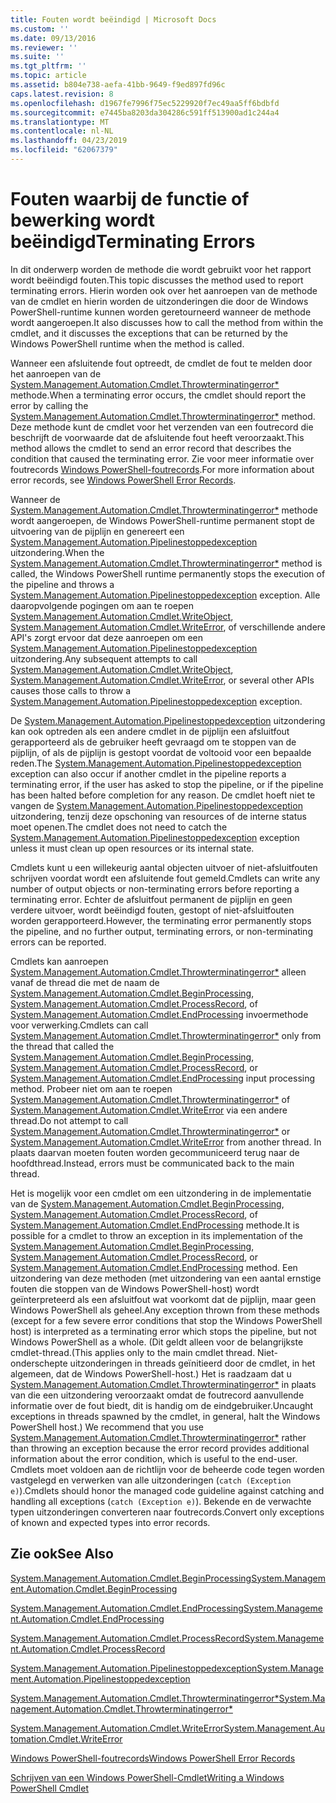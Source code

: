 ```yaml
---
title: Fouten wordt beëindigd | Microsoft Docs
ms.custom: ''
ms.date: 09/13/2016
ms.reviewer: ''
ms.suite: ''
ms.tgt_pltfrm: ''
ms.topic: article
ms.assetid: b804e738-aefa-41bb-9649-f9ed897fd96c
caps.latest.revision: 8
ms.openlocfilehash: d1967fe7996f75ec5229920f7ec49aa5ff6bdbfd
ms.sourcegitcommit: e7445ba8203da304286c591ff513900ad1c244a4
ms.translationtype: MT
ms.contentlocale: nl-NL
ms.lasthandoff: 04/23/2019
ms.locfileid: "62067379"
---
```

# <a name="terminating-errors"></a><span data-ttu-id="fb568-102">Fouten waarbij de functie of bewerking wordt beëindigd</span><span class="sxs-lookup"><span data-stu-id="fb568-102">Terminating Errors</span></span>

<span data-ttu-id="fb568-103">In dit onderwerp worden de methode die wordt gebruikt voor het rapport wordt beëindigd fouten.</span><span class="sxs-lookup"><span data-stu-id="fb568-103">This topic discusses the method used to report terminating errors.</span></span> <span data-ttu-id="fb568-104">Hierin worden ook over het aanroepen van de methode van de cmdlet en hierin worden de uitzonderingen die door de Windows PowerShell-runtime kunnen worden geretourneerd wanneer de methode wordt aangeroepen.</span><span class="sxs-lookup"><span data-stu-id="fb568-104">It also discusses how to call the method from within the cmdlet, and it discusses the exceptions that can be returned by the Windows PowerShell runtime when the method is called.</span></span>

<span data-ttu-id="fb568-105">Wanneer een afsluitende fout optreedt, de cmdlet de fout te melden door het aanroepen van de [System.Management.Automation.Cmdlet.Throwterminatingerror\*](/dotnet/api/System.Management.Automation.Cmdlet.ThrowTerminatingError) methode.</span><span class="sxs-lookup"><span data-stu-id="fb568-105">When a terminating error occurs, the cmdlet should report the error by calling the [System.Management.Automation.Cmdlet.Throwterminatingerror\*](/dotnet/api/System.Management.Automation.Cmdlet.ThrowTerminatingError) method.</span></span> <span data-ttu-id="fb568-106">Deze methode kunt de cmdlet voor het verzenden van een foutrecord die beschrijft de voorwaarde dat de afsluitende fout heeft veroorzaakt.</span><span class="sxs-lookup"><span data-stu-id="fb568-106">This method allows the cmdlet to send an error record that describes the condition that caused the terminating error.</span></span> <span data-ttu-id="fb568-107">Zie voor meer informatie over foutrecords [Windows PowerShell-foutrecords](./windows-powershell-error-records.md).</span><span class="sxs-lookup"><span data-stu-id="fb568-107">For more information about error records, see [Windows PowerShell Error Records](./windows-powershell-error-records.md).</span></span>

<span data-ttu-id="fb568-108">Wanneer de [System.Management.Automation.Cmdlet.Throwterminatingerror\*](/dotnet/api/System.Management.Automation.Cmdlet.ThrowTerminatingError) methode wordt aangeroepen, de Windows PowerShell-runtime permanent stopt de uitvoering van de pijplijn en genereert een [ System.Management.Automation.Pipelinestoppedexception](/dotnet/api/System.Management.Automation.PipelineStoppedException) uitzondering.</span><span class="sxs-lookup"><span data-stu-id="fb568-108">When the [System.Management.Automation.Cmdlet.Throwterminatingerror\*](/dotnet/api/System.Management.Automation.Cmdlet.ThrowTerminatingError) method is called, the  Windows PowerShell runtime permanently stops the execution of the pipeline and throws a [System.Management.Automation.Pipelinestoppedexception](/dotnet/api/System.Management.Automation.PipelineStoppedException) exception.</span></span> <span data-ttu-id="fb568-109">Alle daaropvolgende pogingen om aan te roepen [System.Management.Automation.Cmdlet.WriteObject](/dotnet/api/System.Management.Automation.Cmdlet.WriteObject), [System.Management.Automation.Cmdlet.WriteError](/dotnet/api/System.Management.Automation.Cmdlet.WriteError), of verschillende andere API's zorgt ervoor dat deze aanroepen om een [ System.Management.Automation.Pipelinestoppedexception](/dotnet/api/System.Management.Automation.PipelineStoppedException) uitzondering.</span><span class="sxs-lookup"><span data-stu-id="fb568-109">Any subsequent attempts to call [System.Management.Automation.Cmdlet.WriteObject](/dotnet/api/System.Management.Automation.Cmdlet.WriteObject), [System.Management.Automation.Cmdlet.WriteError](/dotnet/api/System.Management.Automation.Cmdlet.WriteError), or several other APIs causes those calls to throw a [System.Management.Automation.Pipelinestoppedexception](/dotnet/api/System.Management.Automation.PipelineStoppedException) exception.</span></span>

<span data-ttu-id="fb568-110">De [System.Management.Automation.Pipelinestoppedexception](/dotnet/api/System.Management.Automation.PipelineStoppedException) uitzondering kan ook optreden als een andere cmdlet in de pijplijn een afsluitfout gerapporteerd als de gebruiker heeft gevraagd om te stoppen van de pijplijn, of als de pijplijn is gestopt voordat de voltooid voor een bepaalde reden.</span><span class="sxs-lookup"><span data-stu-id="fb568-110">The [System.Management.Automation.Pipelinestoppedexception](/dotnet/api/System.Management.Automation.PipelineStoppedException) exception can also occur if another cmdlet in the pipeline reports a terminating error, if the user has asked to stop the pipeline, or if the pipeline has been halted before completion for any reason.</span></span> <span data-ttu-id="fb568-111">De cmdlet hoeft niet te vangen de [System.Management.Automation.Pipelinestoppedexception](/dotnet/api/System.Management.Automation.PipelineStoppedException) uitzondering, tenzij deze opschoning van resources of de interne status moet openen.</span><span class="sxs-lookup"><span data-stu-id="fb568-111">The cmdlet does not need to catch the [System.Management.Automation.Pipelinestoppedexception](/dotnet/api/System.Management.Automation.PipelineStoppedException) exception unless it must clean up open resources or its internal state.</span></span>

<span data-ttu-id="fb568-112">Cmdlets kunt u een willekeurig aantal objecten uitvoer of niet-afsluitfouten schrijven voordat wordt een afsluitende fout gemeld.</span><span class="sxs-lookup"><span data-stu-id="fb568-112">Cmdlets can write any number of output objects or non-terminating errors before reporting a terminating error.</span></span> <span data-ttu-id="fb568-113">Echter de afsluitfout permanent de pijplijn en geen verdere uitvoer, wordt beëindigd fouten, gestopt of niet-afsluitfouten worden gerapporteerd.</span><span class="sxs-lookup"><span data-stu-id="fb568-113">However, the terminating error permanently stops the pipeline, and no further output, terminating errors, or non-terminating errors can be reported.</span></span>

<span data-ttu-id="fb568-114">Cmdlets kan aanroepen [System.Management.Automation.Cmdlet.Throwterminatingerror\*](/dotnet/api/System.Management.Automation.Cmdlet.ThrowTerminatingError) alleen vanaf de thread die met de naam de [System.Management.Automation.Cmdlet.BeginProcessing](/dotnet/api/System.Management.Automation.Cmdlet.BeginProcessing), [ System.Management.Automation.Cmdlet.ProcessRecord](/dotnet/api/System.Management.Automation.Cmdlet.ProcessRecord), of [System.Management.Automation.Cmdlet.EndProcessing](/dotnet/api/System.Management.Automation.Cmdlet.EndProcessing) invoermethode voor verwerking.</span><span class="sxs-lookup"><span data-stu-id="fb568-114">Cmdlets can call [System.Management.Automation.Cmdlet.Throwterminatingerror\*](/dotnet/api/System.Management.Automation.Cmdlet.ThrowTerminatingError) only from the thread that called the [System.Management.Automation.Cmdlet.BeginProcessing](/dotnet/api/System.Management.Automation.Cmdlet.BeginProcessing), [System.Management.Automation.Cmdlet.ProcessRecord](/dotnet/api/System.Management.Automation.Cmdlet.ProcessRecord), or [System.Management.Automation.Cmdlet.EndProcessing](/dotnet/api/System.Management.Automation.Cmdlet.EndProcessing) input processing method.</span></span> <span data-ttu-id="fb568-115">Probeer niet om aan te roepen [System.Management.Automation.Cmdlet.Throwterminatingerror\*](/dotnet/api/System.Management.Automation.Cmdlet.ThrowTerminatingError) of [System.Management.Automation.Cmdlet.WriteError](/dotnet/api/System.Management.Automation.Cmdlet.WriteError) via een andere thread.</span><span class="sxs-lookup"><span data-stu-id="fb568-115">Do not attempt to call [System.Management.Automation.Cmdlet.Throwterminatingerror\*](/dotnet/api/System.Management.Automation.Cmdlet.ThrowTerminatingError) or [System.Management.Automation.Cmdlet.WriteError](/dotnet/api/System.Management.Automation.Cmdlet.WriteError) from another thread.</span></span> <span data-ttu-id="fb568-116">In plaats daarvan moeten fouten worden gecommuniceerd terug naar de hoofdthread.</span><span class="sxs-lookup"><span data-stu-id="fb568-116">Instead, errors must be communicated back to the main thread.</span></span>

<span data-ttu-id="fb568-117">Het is mogelijk voor een cmdlet om een uitzondering in de implementatie van de [System.Management.Automation.Cmdlet.BeginProcessing](/dotnet/api/System.Management.Automation.Cmdlet.BeginProcessing), [System.Management.Automation.Cmdlet.ProcessRecord](/dotnet/api/System.Management.Automation.Cmdlet.ProcessRecord), of [System.Management.Automation.Cmdlet.EndProcessing](/dotnet/api/System.Management.Automation.Cmdlet.EndProcessing) methode.</span><span class="sxs-lookup"><span data-stu-id="fb568-117">It is possible for a cmdlet to throw an exception in its implementation of the [System.Management.Automation.Cmdlet.BeginProcessing](/dotnet/api/System.Management.Automation.Cmdlet.BeginProcessing), [System.Management.Automation.Cmdlet.ProcessRecord](/dotnet/api/System.Management.Automation.Cmdlet.ProcessRecord), or [System.Management.Automation.Cmdlet.EndProcessing](/dotnet/api/System.Management.Automation.Cmdlet.EndProcessing) method.</span></span> <span data-ttu-id="fb568-118">Een uitzondering van deze methoden (met uitzondering van een aantal ernstige fouten die stoppen van de Windows PowerShell-host) wordt geïnterpreteerd als een afsluitfout wat voorkomt dat de pijplijn, maar geen Windows PowerShell als geheel.</span><span class="sxs-lookup"><span data-stu-id="fb568-118">Any exception thrown from these methods (except for a few severe error conditions that stop the Windows PowerShell host) is interpreted as a terminating error which stops the pipeline, but not Windows PowerShell as a whole.</span></span> <span data-ttu-id="fb568-119">(Dit geldt alleen voor de belangrijkste cmdlet-thread.</span><span class="sxs-lookup"><span data-stu-id="fb568-119">(This applies only to the main cmdlet thread.</span></span> <span data-ttu-id="fb568-120">Niet-onderschepte uitzonderingen in threads geïnitieerd door de cmdlet, in het algemeen, dat de Windows PowerShell-host.) Het is raadzaam dat u [System.Management.Automation.Cmdlet.Throwterminatingerror\*](/dotnet/api/System.Management.Automation.Cmdlet.ThrowTerminatingError) in plaats van die een uitzondering veroorzaakt omdat de foutrecord aanvullende informatie over de fout biedt, dit is handig om de eindgebruiker.</span><span class="sxs-lookup"><span data-stu-id="fb568-120">Uncaught exceptions in threads spawned by the cmdlet, in general, halt the Windows PowerShell host.) We recommend that you use [System.Management.Automation.Cmdlet.Throwterminatingerror\*](/dotnet/api/System.Management.Automation.Cmdlet.ThrowTerminatingError) rather than throwing an exception because the error record provides additional information about the error condition, which is useful to the end-user.</span></span> <span data-ttu-id="fb568-121">Cmdlets moet voldoen aan de richtlijn voor de beheerde code tegen worden vastgelegd en verwerken van alle uitzonderingen (`catch (Exception e)`).</span><span class="sxs-lookup"><span data-stu-id="fb568-121">Cmdlets should honor the managed code guideline against catching and handling all exceptions (`catch (Exception e)`).</span></span> <span data-ttu-id="fb568-122">Bekende en de verwachte typen uitzonderingen converteren naar foutrecords.</span><span class="sxs-lookup"><span data-stu-id="fb568-122">Convert only exceptions of known and expected types into error records.</span></span>

## <a name="see-also"></a><span data-ttu-id="fb568-123">Zie ook</span><span class="sxs-lookup"><span data-stu-id="fb568-123">See Also</span></span>

[<span data-ttu-id="fb568-124">System.Management.Automation.Cmdlet.BeginProcessing</span><span class="sxs-lookup"><span data-stu-id="fb568-124">System.Management.Automation.Cmdlet.BeginProcessing</span></span>](/dotnet/api/System.Management.Automation.Cmdlet.BeginProcessing)

[<span data-ttu-id="fb568-125">System.Management.Automation.Cmdlet.EndProcessing</span><span class="sxs-lookup"><span data-stu-id="fb568-125">System.Management.Automation.Cmdlet.EndProcessing</span></span>](/dotnet/api/System.Management.Automation.Cmdlet.EndProcessing)

[<span data-ttu-id="fb568-126">System.Management.Automation.Cmdlet.ProcessRecord</span><span class="sxs-lookup"><span data-stu-id="fb568-126">System.Management.Automation.Cmdlet.ProcessRecord</span></span>](/dotnet/api/System.Management.Automation.Cmdlet.ProcessRecord)

[<span data-ttu-id="fb568-127">System.Management.Automation.Pipelinestoppedexception</span><span class="sxs-lookup"><span data-stu-id="fb568-127">System.Management.Automation.Pipelinestoppedexception</span></span>](/dotnet/api/System.Management.Automation.PipelineStoppedException)

[<span data-ttu-id="fb568-128">System.Management.Automation.Cmdlet.Throwterminatingerror\*</span><span class="sxs-lookup"><span data-stu-id="fb568-128">System.Management.Automation.Cmdlet.Throwterminatingerror\*</span></span>](/dotnet/api/System.Management.Automation.Cmdlet.ThrowTerminatingError)

[<span data-ttu-id="fb568-129">System.Management.Automation.Cmdlet.WriteError</span><span class="sxs-lookup"><span data-stu-id="fb568-129">System.Management.Automation.Cmdlet.WriteError</span></span>](/dotnet/api/System.Management.Automation.Cmdlet.WriteError)

[<span data-ttu-id="fb568-130">Windows PowerShell-foutrecords</span><span class="sxs-lookup"><span data-stu-id="fb568-130">Windows PowerShell Error Records</span></span>](./windows-powershell-error-records.md)

[<span data-ttu-id="fb568-131">Schrijven van een Windows PowerShell-Cmdlet</span><span class="sxs-lookup"><span data-stu-id="fb568-131">Writing a Windows PowerShell Cmdlet</span></span>](./writing-a-windows-powershell-cmdlet.md)
